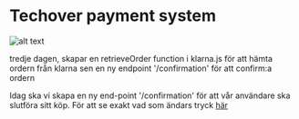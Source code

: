 # Techover payment system

![alt text](https://scontent-arn2-1.xx.fbcdn.net/v/t1.6435-9/179724720_5733102616707605_5196641357823965706_n.jpg?stp=dst-jpg_p320x320&_nc_cat=106&ccb=1-7&_nc_sid=8631f5&_nc_ohc=Q3q-7FGRFNgAX-QkibL&_nc_ht=scontent-arn2-1.xx&oh=00_AT-wm686oGi8eCUJrLPQLYZf5o2jb6vLPE8FcEzKoQzlyw&oe=6313F3BB)

tredje dagen, skapar en retrieveOrder function i klarna.js för att hämta ordern från klarna sen en ny endpoint '/confirmation' för att confirm:a ordern

Idag ska vi skapa en ny end-point '/confirmation' för att vår användare ska slutföra sitt köp. För att se exakt vad som ändars tryck [här](https://github.com/MMR-Solutions-AB/Techover-payment-system/commit/785c659a6cb2bebfd4ec53a7555a322054db32c3)
